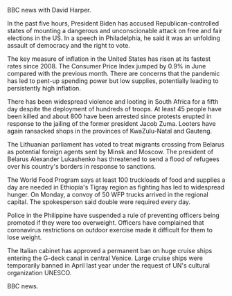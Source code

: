 BBC news with David Harper.

In the past five hours, President Biden has accused Republican-controlled states of mounting a dangerous and unconscionable attack on free and fair elections in the US. In a speech in Philadelphia, he said it was an unfolding assault of democracy and the right to vote.

The key measure of inflation in the United States has risen at its fastest rates since 2008. The Consumer Price Index jumped by 0.9% in June compared with the previous month. There are concerns that the pandemic has led to pent-up spending power but low supplies, potentially leading to persistently high inflation.

There has been widespread violence and looting in South Africa for a fifth day despite the deployment of hundreds of troops. At least 45 people have been killed and about 800 have been arrested since protests erupted in response to the jailing of the former president Jacob Zuma. Looters have again ransacked shops in the provinces of KwaZulu-Natal and Gauteng. 

The Lithuanian parliament has voted to treat migrants crossing from Belarus as potential foreign agents sent by Minsk and Moscow. The president of Belarus Alexander Lukashenko has threatened to send a flood of refugees over his country's borders in response to sanctions.

The World Food Program says at least 100 truckloads of food and supplies a day are needed in Ethiopia's Tigray region as fighting has led to widespread hunger. On Monday, a convoy of 50 WFP trucks arrived in the regional capital. The spokesperson said double were required every day.

Police in the Philippine have suspended a rule of preventing officers being promoted if they were too overweight. Officers have complained that coronavirus restrictions on outdoor exercise made it difficult for them to lose weight.

The Italian cabinet has approved a permanent ban on huge cruise ships entering the G-deck canal in central Venice. Large cruise ships were temporarily banned in April last year under the request of UN's cultural organization UNESCO.

BBC news.
